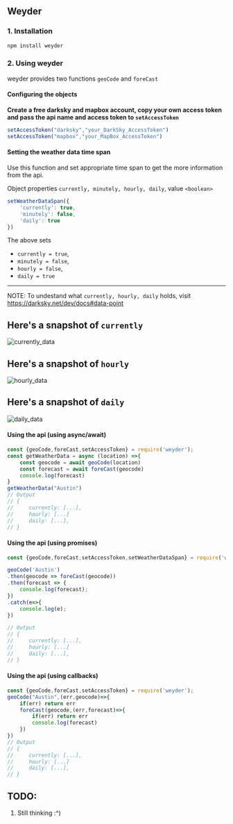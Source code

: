 ## Weyder

### 1. Installation
```cmd
npm install weyder
```

### 2. Using weyder
weyder provides two functions ``geoCode`` and ``foreCast``

#### Configuring the objects
**Create a free darksky and mapbox account, copy your own access token and pass the api name and access token to `setAccessToken`** 
```js
setAccessToken("darksky","your_DarkSky_AccessToken")
setAccessToken("mapbox","your_MapBox_AccessToken")
``` 
#### Setting the weather data time span
Use this function and set appropriate time span to get the more information from the api.

Object properties `currently, minutely, hourly, daily`, value `<boolean>`
```js
setWeatherDataSpan({
    'currently': true,
    'minutely': false,
    'daily': true
})

```
The above sets 
-  `currently = true`, 
-  `minutely = false`, 
-  `hourly = false`, 
-  `daily = true`

---
NOTE: To undestand what `currently, hourly, daily` holds, visit https://darksky.net/dev/docs#data-point

## Here's a snapshot of `currently`
![currently_data](/package/img/currently.png)

## Here's a snapshot of `hourly`
![hourly_data](/package/img/hourly.png)

## Here's a snapshot of `daily`
![daily_data](/package/img/daily.png)

#### Using the api (using async/await)
```js
const {geoCode,foreCast,setAccessToken} = require('weyder');
const getWeatherData = async (location) =>{
    const geocode = await geoCode(location)
    const forecast = await foreCast(geocode)
    console.log(forecast)
}
getWeatherData("Austin")
// Output
// {
//     currently: [...],
//     hourly: [...]
//     daily: [...],
// }
```
#### Using the api (using promises)
```js
const {geoCode,foreCast,setAccessToken,setWeatherDataSpan} = require('weyder');

geoCode('Austin')
.then(geocode => foreCast(geocode))
.then(forecast => {
    console.log(forecast);
})
.catch(e=>{
    console.log(e);
})

// Output
// {
//     currently: [...],
//     hourly: [...]
//     daily: [...],
// }
```

#### Using the api (using callbacks)
```js
const {geoCode,foreCast,setAccessToken} = require('weyder');
geoCode("Austin",(err,geocode)=>{
    if(err) return err
    foreCast(geocode,(err,forecast)=>{
        if(err) return err
        console.log(forecast)
    })
})
// Output
// {
//     currently: [...],
//     hourly: [...]
//     daily: [...],
// }
```

**TODO**: 
--
1. Still thinking :^)